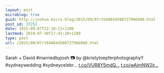```yaml
---
layout: post
microblog: true
guid: http://joshua.micro.blog/2015/09/07/t640844508737966080.html
post_id: 37251
date: 2015-09-07T22:10:11+1100
lastmod: 2019-07-30T17:41:28+1100
type: post
url: /2015/09/07/t640844508737966080.html
---
```

Sarah + David #marriedbyjosh 📷 by @kristytoepferphotography!! #sydneywedding #sydneycelebr… [t.co/VUR8Y5mdQ...](http://t.co/VUR8Y5mdQ4) [t.co/wAjmNW2ir...](http://t.co/wAjmNW2irk)
